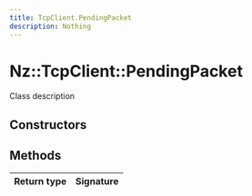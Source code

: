 ```yaml
---
title: TcpClient.PendingPacket
description: Nothing
---
```


# Nz::TcpClient::PendingPacket

Class description

## Constructors


## Methods

| Return type | Signature |
| ----------- | --------- |
